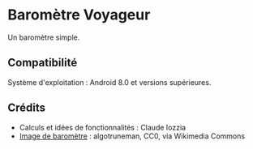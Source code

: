 # Baromètre Voyageur

Un baromètre simple.

## Compatibilité

Système d'exploitation : Android 8.0 et versions supérieures.

## Crédits

* Calculs et idées de fonctionnalités : Claude Iozzia
* [Image de baromètre](https://commons.wikimedia.org/wiki/File:Barometer.svg) : algotruneman, CC0, via Wikimedia Commons
